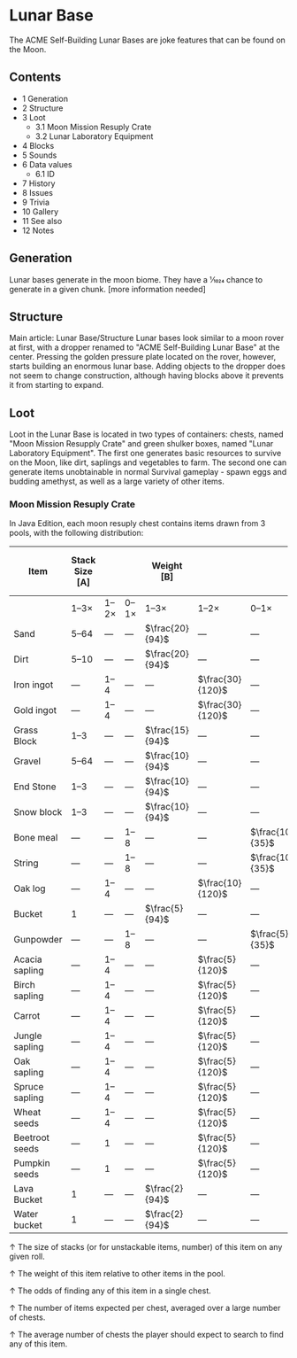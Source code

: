 # Lunar Base
The ACME Self-Building Lunar Bases are joke features that can be found on the Moon.

## Contents
- 1 Generation
- 2 Structure
- 3 Loot
	- 3.1 Moon Mission Resuply Crate
	- 3.2 Lunar Laboratory Equipment
- 4 Blocks
- 5 Sounds
- 6 Data values
	- 6.1 ID
- 7 History
- 8 Issues
- 9 Trivia
- 10 Gallery
- 11 See also
- 12 Notes

## Generation
Lunar bases generate in the moon biome. They have a 1⁄1024 chance to generate in a given chunk. [more information needed]

## Structure
Main article: Lunar Base/Structure
Lunar bases look similar to a moon rover at first, with a dropper renamed to "ACME Self-Building Lunar Base" at the center. Pressing the golden pressure plate located on the rover, however, starts building an enormous lunar base. Adding objects to the dropper does not seem to change construction, although having blocks above it prevents it from starting to expand.

## Loot
Loot in the Lunar Base is located in two types of containers: chests, named "Moon Mission Resupply Crate" and green shulker boxes, named "Lunar Laboratory Equipment". The first one generates basic resources to survive on the Moon, like dirt, saplings and vegetables to farm. The second one can generate items unobtainable in normal Survival gameplay - spawn eggs and budding amethyst, as well as a large variety of other items.

### Moon Mission Resuply Crate
In Java Edition, each moon resuply chest contains  items drawn from 3 pools,  with the following distribution: 

| Item           | Stack Size  [A] |      |      | Weight   [B]    |                  |                 | Chance   [C] | Avg.per chest   [D] | Avg. # cheststo search   [E] |
|----------------|-----------------|------|------|-----------------|------------------|-----------------|--------------|---------------------|------------------------------|
|                | 1–3×            | 1–2× | 0–1× | 1–3×            | 1–2×             | 0–1×            |              |                     |                              |
| Sand           | 5–64            | —    | —    | $\frac{20}{94}$ | —                | —               | 36.8%        | 14.681              | 2.7                          |
| Dirt           | 5–10            | —    | —    | $\frac{20}{94}$ | —                | —               | 36.8%        | 3.191               | 2.7                          |
| Iron ingot     | —               | 1–4  | —    | —               | $\frac{30}{120}$ | —               | 34.4%        | 0.938               | 2.9                          |
| Gold ingot     | —               | 1–4  | —    | —               | $\frac{30}{120}$ | —               | 34.4%        | 0.938               | 2.9                          |
| Grass Block    | 1–3             | —    | —    | $\frac{15}{94}$ | —                | —               | 28.7%        | 0.638               | 3.5                          |
| Gravel         | 5–64            | —    | —    | $\frac{10}{94}$ | —                | —               | 19.8%        | 7.340               | 5.0                          |
| End Stone      | 1–3             | —    | —    | $\frac{10}{94}$ | —                | —               | 19.8%        | 0.426               | 5.0                          |
| Snow block     | 1–3             | —    | —    | $\frac{10}{94}$ | —                | —               | 19.8%        | 0.426               | 5.0                          |
| Bone meal      | —               | —    | 1–8  | —               | —                | $\frac{10}{35}$ | 14.3%        | 0.643               | 7.0                          |
| String         | —               | —    | 1–8  | —               | —                | $\frac{10}{35}$ | 14.3%        | 0.643               | 7.0                          |
| Oak log        | —               | 1–4  | —    | —               | $\frac{10}{120}$ | —               | 12.2%        | 0.312               | 8.2                          |
| Bucket         | 1               | —    | —    | $\frac{5}{94}$  | —                | —               | 10.3%        | 0.106               | 9.7                          |
| Gunpowder      | —               | —    | 1–8  | —               | —                | $\frac{5}{35}$  | 7.1%         | 0.321               | 14.0                         |
| Acacia sapling | —               | 1–4  | —    | —               | $\frac{5}{120}$  | —               | 6.2%         | 0.156               | 16.2                         |
| Birch sapling  | —               | 1–4  | —    | —               | $\frac{5}{120}$  | —               | 6.2%         | 0.156               | 16.2                         |
| Carrot         | —               | 1–4  | —    | —               | $\frac{5}{120}$  | —               | 6.2%         | 0.156               | 16.2                         |
| Jungle sapling | —               | 1–4  | —    | —               | $\frac{5}{120}$  | —               | 6.2%         | 0.156               | 16.2                         |
| Oak sapling    | —               | 1–4  | —    | —               | $\frac{5}{120}$  | —               | 6.2%         | 0.156               | 16.2                         |
| Spruce sapling | —               | 1–4  | —    | —               | $\frac{5}{120}$  | —               | 6.2%         | 0.156               | 16.2                         |
| Wheat seeds    | —               | 1–4  | —    | —               | $\frac{5}{120}$  | —               | 6.2%         | 0.156               | 16.2                         |
| Beetroot seeds | —               | 1    | —    | —               | $\frac{5}{120}$  | —               | 6.2%         | 0.062               | 16.2                         |
| Pumpkin seeds  | —               | 1    | —    | —               | $\frac{5}{120}$  | —               | 6.2%         | 0.062               | 16.2                         |
| Lava Bucket    | 1               | —    | —    | $\frac{2}{94}$  | —                | —               | 4.2%         | 0.043               | 23.8                         |
| Water bucket   | 1               | —    | —    | $\frac{2}{94}$  | —                | —               | 4.2%         | 0.043               | 23.8                         |



↑ The size of stacks (or for unstackable items, number) of this item on any given roll.

↑ The weight of this item relative to other items in the pool.

↑ The odds of finding any of this item in a single chest.

↑ The number of items expected per chest, averaged over a large number of chests.

↑ The average number of chests the player should expect to search to find any of this item.



